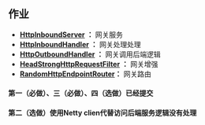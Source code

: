 ## 作业

- **[HttpInboundServer](./src/main/java/shenge/netty/gateway/HttpInboundServer.java) ：** 网关服务
- **[HttpInboundHandler](./src/main/java/shenge/netty/gateway/HttpInboundHandler.java) ：** 网关处理处理
- **[HttpOutboundHandler](./src/main/java/shenge/netty/gateway/HttpOutboundHandler.java) ：** 网关调用后端逻辑
- **[HeadStrongHttpRequestFilter](./src/main/java/shenge/netty/gateway/filter/HeadStrongHttpRequestFilter.java)
 ：** 网关增强
- **[RandomHttpEndpointRouter](./src/main/java/shenge/netty/gateway/router/RandomHttpEndpointRouter.java)：** 网关路由

#### 第一（必做）、三（必做）、四（选做）已经提交
#### 第二（选做）使用Netty clien代替访问后端服务逻辑没有处理






